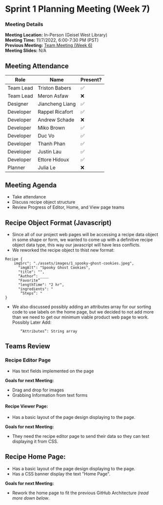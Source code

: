 # Sprint 1 Planning Meeting (Week 7)
### Meeting Details
**Meeting Location:** In-Person (Geisel West Library)  
**Meeting Time:** 11/7/2022, 6:00-7:30 PM (PST)  
**Previous Meeting:** [Team Meeting (Week 6)](https://github.com/cse110-sp21-group36/cse110-sp21-group36/blob/main/admin/meetings/110322-Week6.md)  
**Meeting Slides:** N/A  

## Meeting Attendance
| Role | Name | Present? |
| --- | --- | --- |
| Team Lead | Triston Babers |✅|
| Team Lead | Meron Asfaw |❌|
| Designer | Jiancheng Liang |✅|
| Developer | Rappel Ricafort |✅|
| Developer | Andrew Schade |❌|
| Developer | Miko Brown |✅|
| Developer | Duc Vo |✅|
| Developer | Thanh Phan |✅|
| Developer | Justin Lau |✅|
| Developer | Ettore Hidoux |✅|
| Planner | Julia Le |❌|

## Meeting Agenda
- Take attendance
- Discuss recipe object structure
- Review Progress of Editor, Home, and View page teams

## Recipe Object Format (Javascript)
- Since all of our project web pages will be accessing a recipe data object in some shape or form, we wanted to come up with a definitive recipe object data type, this way our javascript will have less conflicts.
- We reworked the recipe object to thist new format:

```
Recipe {
	imgSrc": "./assets/images/1_spooky-ghost-cookies.jpeg",
      "imgAlt": "Spooky Ghost Cookies",
      "title": "",
      “Author”: ____
      "Favorite”
      "lengthTime": "2 hr",
      "ingredients": "
       “Steps”: "
}
```
- We also discussed possibly adding an attributes array for our sorting code to use labels on the home page, but we decided to not add more than we need to get our minimum viable product web page to work.
Possibly Later Add: 
```
       “Attributes”: String array
```
## Teams Review
### Recipe Editor Page
- Has text fields implemented on the page

**Goals for next Meeting:**
- Drag and drop for images
- Grabbing Information from text forms

#### Recipe Viewer Page:
- Has a basic layout of the page design displaying to the page.

**Goals for next Meeting:**
- They need the recipe editor page to send their data so they can test displaying it from CSS.

## Recipe Home Page:
- Has a basic layout of the page design displaying to the page.
- Has a CSS banner display the text "Home Page".

**Goals for next Meeting:**
- Rework the home page to fit the previous GitHub Architecture _(read more down below_.
